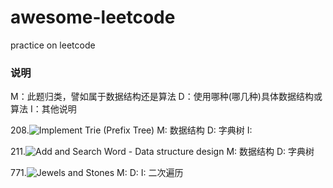 # awesome-leetcode
practice on leetcode
### 说明
M：此题归类，譬如属于数据结构还是算法
D：使用哪种(哪几种)具体数据结构或算法
I：其他说明

208.![Implement Trie (Prefix Tree)](https://leetcode.com/problems/implement-trie-prefix-tree/)
M: 数据结构
D: 字典树
I:

211.![Add and Search Word - Data structure design](https://leetcode.com/problems/add-and-search-word-data-structure-design/)
M: 数据结构
D: 字典树

771.![Jewels and Stones](https://leetcode.com/problems/jewels-and-stones/)
M: 
D: 
I: 二次遍历
